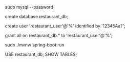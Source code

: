 sudo mysql --password

create database restaurant_db;

create user 'restaurant_user'@'%' identified by '12345Aa?';

grant all on restaurant_db.* to 'restaurant_user'@'%';

sudo ./mvnw spring-boot:run

USE restaurant_db;
SHOW TABLES;
